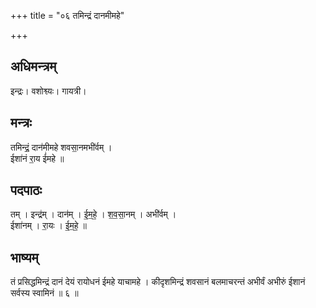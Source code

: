 +++
title = "०६ तमिन्द्रं दानमीमहे"

+++
## अधिमन्त्रम्
इन्द्रः। वशोश्व्यः। गायत्री।

## मन्त्रः
तमिन्द्रं॒ दान॑मीमहे शवसा॒नमभी॑र्वम् ।  
ईशा॑नं रा॒य ई॑महे ॥

## पदपाठः
तम् । इन्द्र॑म् । दान॑म् । ई॒म॒हे॒ । श॒व॒सा॒नम् । अभी॑र्वम् ।  
ईशा॑नम् । रा॒यः । ई॒म॒हे॒ ॥

## भाष्यम्
तं प्रसिद्धमिन्द्रं दानं देयं रायोधनं ईमहे याचामहे । कीदृशमिन्द्रं शवसानं बलमाचरन्तं अभीर्वं अभीरुं ईशानं सर्वस्य स्वामिनं ॥ ६ ॥